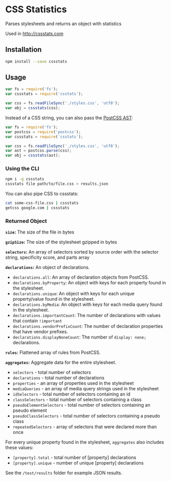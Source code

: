 # CSS Statistics
Parses stylesheets and returns an object with statistics

Used in http://cssstats.com

## Installation

```sh
npm install --save cssstats
```

## Usage

```js
var fs = require('fs');
var cssstats = require('csstats');

var css = fs.readFileSync('./styles.css', 'utf8');
var obj = cssstats(css);
```

Instead of a CSS string, you can also pass the [PostCSS AST](https://github.com/postcss/postcss):

```js
var fs = require('fs');
var postcss = require('postcss');
var cssstats = require('csstats');

var css = fs.readFileSync('./styles.css', 'utf8');
var ast = postcss.parse(css);
var obj = cssstats(ast);
```

### Using the CLI

```sh
npm i -g cssstats
cssstats file path/to/file.css > results.json
```

You can also pipe CSS to cssstats:

```sh
cat some-css-file.css | cssstats
getcss google.com | cssstats
```

### Returned Object

__`size`:__ The size of the file in bytes

__`gzipSize`:__ The size of the stylesheet gzipped in bytes

__`selectors`:__ An array of selectors sorted by source order with the selector string, specificity score, and parts array

__`declarations`:__ An object of declarations.
- `declarations.all`: An array of declaration objects from PostCSS.
- `declarations.byProperty`: An object with keys for each property found in the stylesheet.
- `declarations.unique`: An object with keys for each unique property/value found in the stylesheet.
- `declarations.byMedia`: An object with keys for each media query found in the stylesheet.
- `declarations.importantCount`: The number of declarations with values that contain `!important`
- `declarations.vendorPrefixCount`: The number of declaration properties that have vendor prefixes.
- `declarations.displayNoneCount`: The number of `display: none;` declarations.

__`rules`:__ Flattened array of rules from PostCSS.

__`aggregates`:__ Aggregate data for the entire stylesheet.
- `selectors` - total number of selectors
- `declarations` - total number of declarations
- `properties` - an array of properties used in the stylesheet
- `mediaQueries` - an array of media query strings used in the stylesheet
- `idSelectors` - total number of selectors containing an id
- `classSelectors` - total number of selectors containing a class
- `pseudoElementSelectors` - total number of selectors containing an pseudo element
- `pseudoClassSelectors` - total number of selectors containing a pseudo class
- `repeatedSelectors` - array of selectors that were declared more than once

For every unique property found in the stylesheet, `aggregates` also includes these values:
- `[property].total` - total number of [property] declarations
- `[property].unique` - number of unique [property] declarations


See the `/test/results` folder for example JSON results.
